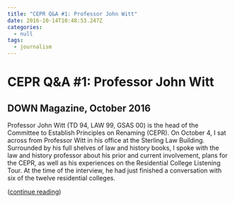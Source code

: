 ```yaml
---
title: "CEPR Q&A #1: Professor John Witt"
date: 2016-10-14T10:48:53.247Z
categories:
  - null
tags:
  - journalism
---
```

# CEPR Q&A #1: Professor John Witt

## DOWN Magazine, October 2016

Professor John Witt (TD 94, LAW 99, GSAS 00) is the head of the Committee to Establish Principles on Renaming (CEPR). On October 4, I sat across from Professor Witt in his office at the Sterling Law Building. Surrounded by his full shelves of law and history books, I spoke with the law and history professor about his prior and current involvement, plans for the CEPR, as well as his experiences on the Residential College Listening Tour. At the time of the interview, he had just finished a conversation with six of the twelve residential colleges.

([continue reading](https://downatyale.com/cepr-qa-1-professor-john-witt/))